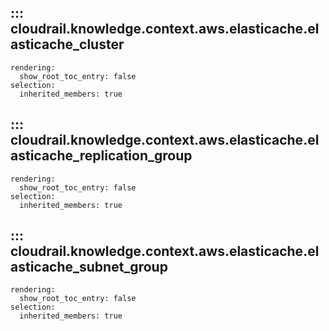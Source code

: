 ## ::: cloudrail.knowledge.context.aws.elasticache.elasticache_cluster
    rendering:
      show_root_toc_entry: false
    selection:
      inherited_members: true

## ::: cloudrail.knowledge.context.aws.elasticache.elasticache_replication_group
    rendering:
      show_root_toc_entry: false
    selection:
      inherited_members: true

## ::: cloudrail.knowledge.context.aws.elasticache.elasticache_subnet_group
    rendering:
      show_root_toc_entry: false
    selection:
      inherited_members: true
